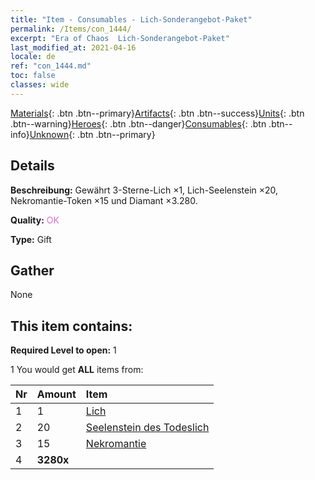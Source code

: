 ```yaml
---
title: "Item - Consumables - Lich-Sonderangebot-Paket"
permalink: /Items/con_1444/
excerpt: "Era of Chaos  Lich-Sonderangebot-Paket"
last_modified_at: 2021-04-16
locale: de
ref: "con_1444.md"
toc: false
classes: wide
---
```

 [Materials](/de/Items/){: .btn .btn--primary}[Artifacts](/de/Items/Artifacts/){: .btn .btn--success}[Units](/de/Items/Units/){: .btn .btn--warning}[Heroes](/de/Items/Heroes/){: .btn .btn--danger}[Consumables](/de/Items/Consumables/){: .btn .btn--info}[Unknown](/de/Items/Unknown/){: .btn .btn--primary}

## Details
 **Beschreibung:** Gewährt 3-Sterne-Lich ×1, Lich-Seelenstein ×20, Nekromantie-Token ×15 und Diamant ×3.280.

 **Quality:** <span style="color: #DA70D6">OK</span>

 **Type:** Gift

## Gather

  None

## This item contains:

 **Required Level to open:** 1

 1 You would get **ALL** items  from:

  | Nr | Amount |     Item    |
  |:---|:-------|:------------|
  | 1 | 1 | [Lich](/de/units/Lich/) |  | 
  | 2 | 20 | [Seelenstein des Todeslich](/de/Items/unt_301/) |  | 
  | 3 | 15 | [Nekromantie](/de/Items/her_460/) |  | 
  | 4 |  **3280x** | <i class="fas fa-gem"/> |  | 

